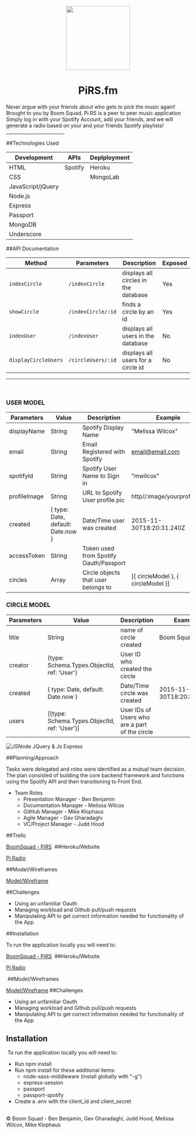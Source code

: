 <p align="center">
<img src="https://i.imgur.com/E5WguAz.png" width="175px" />
</p>

<h1 align="center">PiRS.fm</h1>
​
Never argue with your friends about who gets to pick the music again! Brought to you by Boom Squad, Pi.RS is a peer to peer music application
​
Simply log in with your Spotify Account, add your friends, and we will generate a radio based on your and your friends Spotify playlists!
​
​_________________________

##Technologies Used

Development | APIs | Deplployment
------------|------|-------------
HTML | Spotify | Heroku
CSS | | MongoLab
JavaScript/jQuery |
Node.js |
Express |
Passport |
MongoDB |
Underscore |

##API Documentation

Method | Parameters | Description | Exposed
-------------|------|-----------|-------
`indexCircle` | `/indexCircle` | displays all circles in the database | Yes
`showCircle` | `/indexCircle/:id` | finds a circle by an id | Yes
`indexUser` | `/indexUser` | displays all users in the database | No
`displayCircleUsers` | `/circleUsers/:id` | displays all users for a circle id | No


_________________________
​
### USER MODEL

Parameters  | Value | Description | Example
----------- | ------ | ---------- | --------
displayName | String | Spotify Display Name | "Melissa Wilcox"
email | String | Email Registered with Spotify | email@email.com
spotifyId | String | Spotify User Name to Sign in | "mwilcox" 
profileImage | String | URL to Spotify User profile pic | http//:image/yourprofilepic
created | { type: Date, default: Date.now } | Date/Time user was created | 2015-11-30T18:20:31.240Z
accessToken | String | Token used from Spotify Oauth/Passport | 
circles | Array | Circle objects that user belongs to | [{ circleModel },  { circleModel }]
  

### CIRCLE MODEL


Parameters  | Value | Description | Example
----------- | ------ | ---------- | --------
​title | String | name of circle created | Boom Squad 
creator | {type: Schema.Types.ObjectId, ref: 'User'} | User ID who created the circle | 
created | { type: Date, default: Date.now } | Date/Time circle was created | 2015-11-30T18:20:31.240Z | 
users | [{type: Schema.Types.ObjectId, ref: 'User'}] | User IDs of Users who are a part of the circle 


![JSNode JQuery & Js Express](https://i.imgur.com/W7UeOHv.png) 


##Planning/Approach

Tasks were delegated and roles were identified as a mutual team decision. The plan consisted of building the core backend framework and functions using the Spotify API and then transitioning to Front End.
​
* Team Roles
    * Presentation Manager - Ben Benjamin
    * Documentation Manager - Melissa Wilcox
    * GitHub Manager - Mike Klophaus
    * Agile Manager - Gev Gharadaghi
    * VC/Project Manager - Judd Hood
 
##Trello

[BoomSquad - PiRS](https://trello.com/b/MC17o7Zr/pi-rs)
​
​
##Heroku/Website

[Pi Radio](http://www.pirs.fm)
​

##Model/Wireframes

[Model/Wireframe](http://rydr79.axshare.com/#p=login)
​

##Challenges

* Using an unfamiliar Oauth
* Managing workload and Github pull/push requests
* Manipulating API to get correct information needed for functionality of the App


##Installation

To run the application locally you will need to:

[BoomSquad - PiRS](https://trello.com/b/MC17o7Zr/pi-rs)
​
​
##Heroku/Website

[Pi Radio](www.pirs.fm)

​
##Model/Wireframes

[Model/Wireframe](http://rydr79.axshare.com/#p=login)
​
##Challenges

* Using an unfamiliar Oauth
* Managing workload and Github pull/push requests
* Manipulating API to get correct information needed for functionality of the App
​
​
## Installation
​ 
To run the application locally you will need to:
​
* Run npm install
* Run npm install for these additional items:
    * node-sass-middleware (install globally with "-g")
    * express-session
    * passport
    * passport-spotify
* Create a .env with the client_id and client_secret
​
​
​
​
​
​
​
​
##

© Boom Squad - Ben Benjamin, Gev Gharadaghi, Judd Hood, Melissa Wilcox, Mike Klophaus
